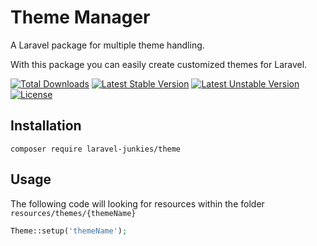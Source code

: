 # Theme Manager
A Laravel package for multiple theme handling.

With this package you can easily create customized themes for Laravel.


[![Total Downloads](https://poser.pugx.org/laravel-junkies/theme/downloads.svg)](https://packagist.org/packages/laravel-junkies/theme)
[![Latest Stable Version](https://poser.pugx.org/laravel-junkies/theme/v/stable.svg)](https://packagist.org/packages/laravel-junkies/theme)
[![Latest Unstable Version](https://poser.pugx.org/laravel-junkies/theme/v/unstable.svg)](https://packagist.org/packages/laravel-junkies/theme)
[![License](https://poser.pugx.org/laravel-junkies/theme/license.svg)](https://packagist.org/packages/laravel-junkies/theme)


## Installation

```
composer require laravel-junkies/theme
```

## Usage

The following code will looking for resources within the folder `resources/themes/{themeName}`

```php
Theme::setup('themeName');
```